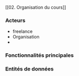 [[02. Organisation du cours]]
### Acteurs
- freelance
- Organisation
- 
### Fonctionnalités principales

### Entités de données
